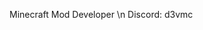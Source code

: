 Minecraft Mod Developer \n
Discord: d3vmc

<!---
DevMC7/DevMC7 is a ✨ special ✨ repository because its `README.md` (this file) appears on your GitHub profile.
You can click the Preview link to take a look at your changes.
--->
